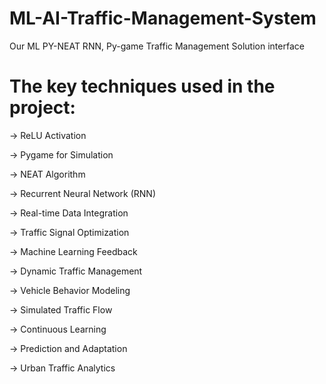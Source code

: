 # ML-AI-Traffic-Management-System
Our ML PY-NEAT RNN, Py-game Traffic Management Solution interface

# The key techniques used in the project:

-> ReLU Activation

-> Pygame for Simulation

-> NEAT Algorithm

-> Recurrent Neural Network (RNN)

-> Real-time Data Integration

-> Traffic Signal Optimization

-> Machine Learning Feedback

-> Dynamic Traffic Management

-> Vehicle Behavior Modeling

-> Simulated Traffic Flow

-> Continuous Learning

-> Prediction and Adaptation

-> Urban Traffic Analytics

